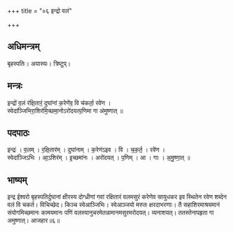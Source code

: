 +++
title = "०६ इन्द्रो वलं"

+++
## अधिमन्त्रम्
बृहस्पतिः। अयास्यः। त्रिष्टुप्।

## मन्त्रः
इन्द्रो॑ व॒लं र॑क्षि॒तारं॒ दुघा॑नां क॒रेणे॑व॒ वि च॑कर्ता॒ रवे॑ण ।  
स्वेदा॑ञ्जिभिरा॒शिर॑मि॒च्छमा॒नोऽरो॑दयत्प॒णिमा गा अ॑मुष्णात् ॥

## पदपाठः
इन्द्रः॑ । व॒लम् । र॒क्षि॒तार॑म् । दुघा॑नाम् । क॒रेण॑ऽइव । वि । च॒क॒र्त॒ । रवे॑ण ।  
स्वेदा॑ञ्जिऽभिः । आ॒ऽशिर॑म् । इ॒च्छमा॑नः । अरो॑दयत् । प॒णिम् । आ । गाः । अ॒मु॒ष्णा॒त् ॥

## भाष्यम्
इन्द्र ईश्वरो बृहस्पतिर्दुघानां क्षीरस्य दोग्ध्रीणां गवां रक्षितारं वलमसुरं करेणेव सायुधकर इव स्थितेन रवेण शब्देन वलं वि चकर्त। विचिच्छेद। किञ्च स्वेआञ्जिभिः। स्वेआञ्जयो मरुतः क्षरदाभरणाः। तै सहाशिरमाश्रयमानं संयोगमिच्छमानः कामयमानः पणिं वलस्यानुचरमेतन्नामानमसुरमरोदयत्। व्यनाशयत्। ततस्तेनापहृता गा अमुष्णात्। आजहार॥६॥